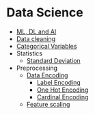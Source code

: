 # Data Science

* [ML, DL and AI](./differences)
* [Data cleaning](./data-cleaning)
* [Categorical Variables](./categorical-variables)
* Statistics
    * [Standard Deviation](./statistics/standard-deviation)
* Preprocessing
    * [Data Encoding](./preprocessing/data-encoding)
        * [Label Encoding](./preprocessing/data-encoding/label-encoding)
        * [One Hot Encoding](preprocessing/data-encoding/one-hot-encoding)
        * [Cardinal Encoding](preprocessing/data-encoding/cardinal-encoding)
    * [Feature scaling](./preprocessing/feature-scaling)
